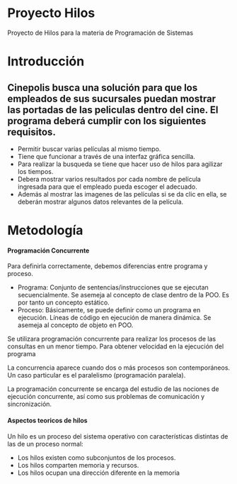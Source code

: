 # Proyecto Hilos
Proyecto de Hilos para la materia de Programación de Sistemas

# Introducción
## Cinepolis busca una solución para que los empleados de sus sucursales puedan mostrar las portadas de las peliculas dentro del cine.  El programa deberá cumplir con los siguientes requisitos.
- Permitir buscar varias películas al mismo tiempo.
- Tiene que funcionar a través de una interfaz gráfica sencilla.
- Para realizar la busqueda se tiene que hacer uso de hilos para agilizar los tiempos.
- Debera mostrar varios resultados por cada nombre de película ingresada para que el empleado pueda escoger el adecuado.
- Además al mostrar las imagenes de las películas si se da clic en ella, se deberán mostrar algunos datos relevantes de la película.

# Metodología
#### Programación Concurrente
Para definirla correctamente, debemos diferencias entre programa
y proceso.
- Programa: Conjunto de sentencias/instrucciones que se ejecutan
secuencialmente. Se asemeja al concepto de clase dentro de la POO.
Es por tanto un concepto estático.
- Proceso: Básicamente, se puede definir como un programa en
ejecución. Líneas de código en ejecución de manera dinámica. Se
asemeja al concepto de objeto en POO.

Se utilizara programación concurrente para realizar los procesos de las consultas en un menor tiempo. Para obtener velocidad en la ejecución del programa

La concurrencia aparece cuando dos o más procesos son contemporáneos. Un caso particular es el paralelismo (programación paralela).

La programación concurrente se encarga del estudio de las nociones de ejecución concurrente, así como sus problemas de comunicación
y sincronización.

#### Aspectos teoricos de hilos
Un hilo es un proceso del sistema operativo con características distintas de las de un proceso normal:

- Los hilos existen como subconjuntos de los procesos.
- Los hilos comparten memoria y recursos.
- Los hilos ocupan una dirección diferente en la memoria
